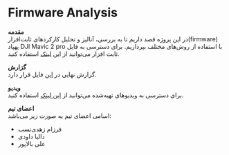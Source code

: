 # Firmware Analysis
**مقدمه** <br>
در این پروژه قصد داریم تا به بررسی، آنالیز و تحلیل کارکردهای ثابت‌افزار(firmware) پهپاد DJI Mavic 2 pro با استفاده از روش‌های مختلف بپردازیم. برای دسترسی به فایل ثابت افزار می‌توانید از این 
[لینک](https://wiki.dji-rev.com/howto/mavic_2_firmware)
استفاده کنید.

**گزارش** <br>
گزارش نهایی در 
[این](https://github.com/Sharif-University-ESRLab/project-10/blob/main/Document/Report-Group-10-final.pdf) فایل قرار دارد.

**ویدیو** <br>
برای دسترسی به ویدیوهای تهیه‌شده می‌توانید از 
[این لینک](https://www.youtube.com/playlist?list=PLK0q-3SXlfSwLlHp_SBsWHpAe5jRz9e7c) استفاده کنید.

**اعضای تیم** <br>
اسامی اعضای تیم به صورت زیر می‌باشد:
<ul>
  <li> فرزام زهدی‌نسب
  <li> دالیا داودی
  <li> علی بالاپور
</ul>
